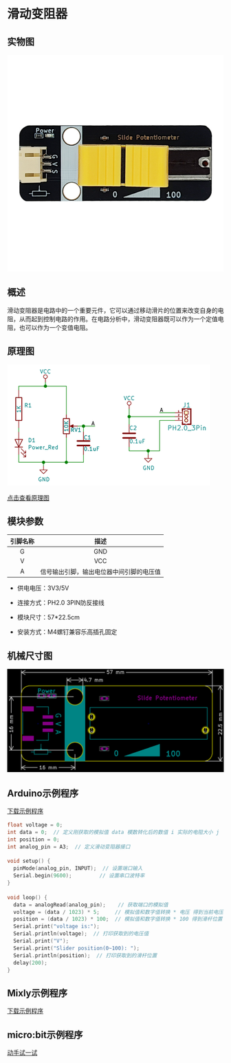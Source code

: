 # 滑动变阻器

## 实物图

![实物图](picture/slide_potentiometer.png)

## 概述

​  滑动变阻器是电路中的一个重要元件，它可以通过移动滑片的位置来改变自身的电阻，从而起到控制电路的作用。在电路分析中，滑动变阻器既可以作为一个定值电阻，也可以作为一个变值电阻。

## 原理图

![原理图](picture/slide_potentiometer_schematic.png)

<a href="zh-cn/ph2.0_sensors/base_input_module/slide_potentiometer/slide_potentiometer_schematic.pdf" target="_blank">点击查看原理图</a>

## 模块参数

| 引脚名称 |                   描述                   |
| :------: | :--------------------------------------: |
|    G     |                   GND                    |
|    V     |                   VCC                    |
|    A     | 信号输出引脚，输出电位器中间引脚的电压值 |

- 供电电压：3V3/5V

- 连接方式：PH2.0 3PIN防反接线

- 模块尺寸：57*22.5cm

- 安装方式：M4螺钉兼容乐高插孔固定

## 机械尺寸图

![机械尺寸图](picture/slide_potentiometer_assenbly.png)

## Arduino示例程序

<a href="zh-cn/ph2.0_sensors/base_input_module/slide_potentiometer/slide_potentiometer.zip" download>下载示例程序</a>

``` c
float voltage = 0;
int data = 0;  // 定义刚获取的模拟值 data 模数转化后的数值 i 实际的电阻大小 j
int position = 0;
int analog_pin = A3;  // 定义滑动变阻器接口

void setup() {
  pinMode(analog_pin, INPUT);  // 设置端口输入
  Serial.begin(9600);         // 设置串口波特率
}

void loop() {
  data = analogRead(analog_pin);    // 获取端口的模拟值
  voltage = (data / 1023) * 5;     // 模拟值和数字值转换 * 电压 得到当前电压
  position = (data / 1023) * 100;  // 模拟值和数字值转换 * 100 得到滑杆位置
  Serial.print("voltage is:");
  Serial.println(voltage);  // 打印获取到的电压值
  Serial.print("V");
  Serial.print("Slider position(0~100): ");
  Serial.println(position);  // 打印获取到的滑杆位置
  delay(200);
}
```

## Mixly示例程序

<a href="zh-cn/ph2.0_sensors/base_input_module/slide_potentiometer/slide_potentiometer_Mixly_demo.zip" download>下载示例程序</a>

## micro:bit示例程序

<a href="https://makecode.microbit.org/_HaWXTmVJD6jf" target="_blank">动手试一试</a>
